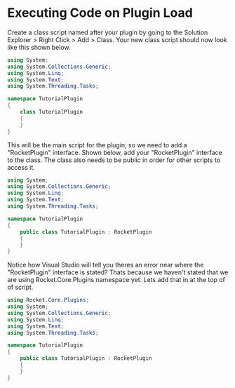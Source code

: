 # Executing Code on Plugin Load

Create a class script named after your plugin by going to the Solution Explorer > Right Click > Add > Class. Your new class script should now look like this shown below.

```csharp
using System;
using System.Collections.Generic;
using System.Linq;
using System.Text;
using System.Threading.Tasks;

namespace TutorialPlugin
{
    class TutorialPlugin
    {
    }
}
```

This will be the main script for the plugin, so we need to add a "RocketPlugin" interface. Shown below, add your "RocketPlugin" interface to the class. The class also needs to be public in order for other scripts to access it.

```csharp
using System;
using System.Collections.Generic;
using System.Linq;
using System.Text;
using System.Threading.Tasks;

namespace TutorialPlugin
{
    public class TutorialPlugin : RocketPlugin
    {
    }
}
```

Notice how Visual Studio will tell you theres an error near where the "RocketPlugin" interface is stated? Thats because we haven't stated that we are using Rocket.Core.Plugins namespace yet. Lets add that in at the top of of script.

```csharp
using Rocket.Core.Plugins;
using System;
using System.Collections.Generic;
using System.Linq;
using System.Text;
using System.Threading.Tasks;

namespace TutorialPlugin
{
    public class TutorialPlugin : RocketPlugin
    {
    }
}
```



